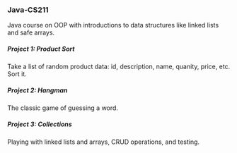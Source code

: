 ### Java-CS211

Java course on OOP with introductions to data structures like linked lists and safe arrays.

##### Project 1: Product Sort
Take a list of random product data: id, description, name, quanity, price, etc. Sort it. 

##### Project 2: Hangman
The classic game of guessing a word. 

##### Project 3: Collections
Playing with linked lists and arrays, CRUD operations, and testing. 


